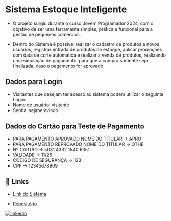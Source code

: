 
# Sistema Estoque Inteligente

* O projeto surgiu durante o curso Jovem Programador 2024, com o objetivo de ser uma ferramenta simples, prática e funcional para a gestão de pequenos comércios.

* Dentro do Sistema é possivel realizar o cadastro de produtos e novos usuários, registrar entrada de produtos no estoque, aplicar promoções com data de corte automática e realizar a venda de produtos, realizando uma simulação de pagamento, para que a compra somente seja finalizada, caso o pagamento for aprovado.


## Dados para Login
* Visitantes que desejam ter acesso ao sistema podem utilizar o seguinte Login:
* Nome de usuário: visitante
* Senha: sejabemvindo






## Dados do Cartão para Teste de Pagamento

* PARA PAGAMENTO APROVADO NOME DO TITULAR -> APRO
* PARA PAGAMENTO REPROVADO NOME DO TITULAR -> OTHE
* Nº CARTÃO -> 5031 4332 1540 6351
* VALIDADE -> 11/25
* CÓDIGO DE SEGURANÇA -> 123
* CPF -> 12345678909




## 🔗 Links
- [Link do Sistema](https://sistema-estoque-inteligente.streamlit.app/)

- [Repositório](https://github.com/GutooPetry/projetocomapi)

[![linkedin](https://img.shields.io/badge/linkedin-0A66C2?style=for-the-badge&logo=linkedin&logoColor=white)](https://www.linkedin.com/in/gustavo-petry-64a8b7301/)

